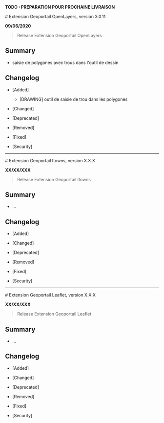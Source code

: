 **TODO : PREPARATION POUR PROCHAINE LIVRAISON**

# Extension Geoportail OpenLayers, version 3.0.11

**09/06/2020**
> Release Extension Geoportail OpenLayers

## Summary

* saisie de polygones avec trous dans l'outil de dessin

## Changelog

* [Added]

    - [DRAWING] outil de saisie de trou dans les polygones

* [Changed]

* [Deprecated]

* [Removed]

* [Fixed]

* [Security]

---

# Extension Geoportail Itowns, version X.X.X

**XX/XX/XXX**
> Release Extension Geoportail Itowns

## Summary

* ...

## Changelog

* [Added]

* [Changed]

* [Deprecated]

* [Removed]

* [Fixed]

* [Security]

---

# Extension Geoportail Leaflet, version X.X.X

**XX/XX/XXX**
> Release Extension Geoportail Leaflet

## Summary

* ...

## Changelog

* [Added]

* [Changed]

* [Deprecated]

* [Removed]

* [Fixed]

* [Security]

